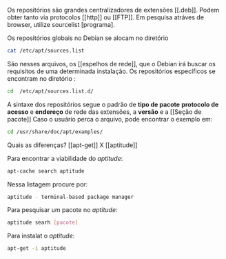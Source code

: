Os repositórios são grandes centralizadores de extensões [[.deb]]. Podem obter tanto via protocolos [[http]] ou [[FTP]]. Em pesquisa atráves de browser, utilize sourcelist [programa]. 

Os repositórios globais no Debian se alocam no diretório 

```bash
cat /etc/apt/sources.list
```

São nesses arquivos, os [[espelhos de rede]], que o Debian irá buscar os requisitos de uma determinada instalação. 
Os repositórios específicos se encontram no diretório :
```bash
cd  /etc/apt/sources.list.d/
```

A sintaxe dos repositórios segue o padrão de **tipo de pacote**  **protocolo de acesso** e **endereço** de rede das extensões, a **versão** e a [[Seção de pacote]]
Caso o usuário perca o arquivo, pode encontrar o exemplo em:
```bash
cd /usr/share/doc/apt/examples/
```

Quais as diferenças?
[[apt-get]] X [[aptitude]]

Para encontrar a viabilidade do _aptitude_:
```bash
apt-cache search aptitude 
```
Nessa listagem procure por:
```bash
aptitude - terminal-based package manager 
```
Para pesquisar um pacote no _aptitude_:
```bash
aptitude searh [pacote]
```

Para instalat o _aptitude_:
```bash
apt-get -i aptitude 
```

